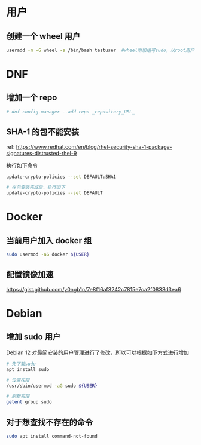 # 用户

## 创建一个 wheel 用户

```bash
useradd -m -G wheel -s /bin/bash testuser  #wheel附加组可sudo，以root用户执行命令 -m同时创建用户家目录
```

# DNF

## 增加一个 repo

```bash
# dnf config-manager --add-repo _repository_URL_
```

## SHA-1 的包不能安装

ref: https://www.redhat.com/en/blog/rhel-security-sha-1-package-signatures-distrusted-rhel-9

执行如下命令

```bash
update-crypto-policies --set DEFAULT:SHA1

# 在包安装完成后，执行如下
update-crypto-policies --set DEFAULT
```
# Docker

## 当前用户加入 docker 组

```bash
sudo usermod -aG docker ${USER}
```

## 配置镜像加速

https://gist.github.com/y0ngb1n/7e8f16af3242c7815e7ca2f0833d3ea6

# Debian

## 增加 sudo 用户

Debian 12 对最简安装的用户管理进行了修改，所以可以根据如下方式进行增加

```bash
# 先下载sudo
apt install sudo

# 设置权限
/usr/sbin/usermod -aG sudo ${USER}

# 刷新权限
getent group sudo
```

## 对于想查找不存在的命令

```bash
sudo apt install command-not-found
```